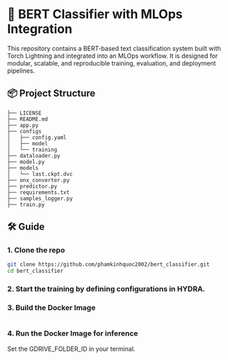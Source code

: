 # 🧠 BERT Classifier with MLOps Integration

This repository contains a BERT-based text classification system built with Torch Lightning and integrated into an MLOps workflow. It is designed for modular, scalable, and reproducible training, evaluation, and deployment pipelines.

## 📦 Project Structure
```├── Dockerfile
├── LICENSE
├── README.md
├── app.py
├── configs
│   ├── config.yaml
│   ├── model
│   └── training
├── dataloader.py
├── model.py
├── models
│   └── last.ckpt.dvc
├── onx_converter.py
├── predictor.py
├── requirements.txt
├── samples_logger.py
├── train.py
```

## 🛠️ Guide

### 1. Clone the repo
```bash
git clone https://github.com/phamkinhquoc2002/bert_classifier.git
cd bert_classifier
```
### 2. Start the training by defining configurations in HYDRA.

### 3. Build the Docker Image
```docker build -t inference:latest .
```
### 4. Run the Docker Image for inference
Set the GDRIVE_FOLDER_ID in your terminal.

```docker run -d --name inference -e DVC_REMOTE_URI=gdrive://${GDRIVE_FOLDER_ID} -v ./creds.json:/run/secrets/gdrive_creds.json:ro -p 8000:8000 inference:latest
```
